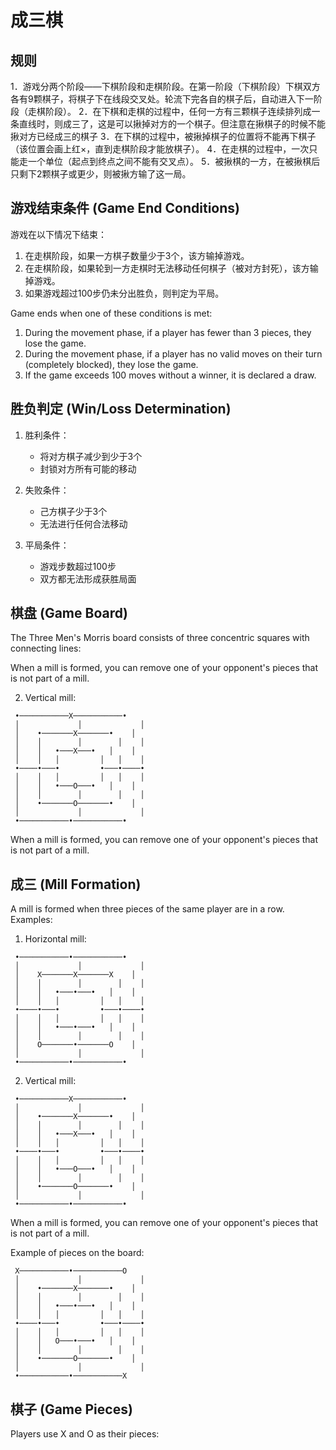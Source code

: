 # 成三棋

## 规则

1．游戏分两个阶段――下棋阶段和走棋阶段。在第一阶段（下棋阶段）下棋双方各有9颗棋子，将棋子下在线段交叉处。轮流下完各自的棋子后，自动进入下一阶段（走棋阶段）。
2．在下棋和走棋的过程中，任何一方有三颗棋子连续排列成一条直线时，则成三了，这是可以揪掉对方的一个棋子。但注意在揪棋子的时候不能揪对方已经成三的棋子
3．在下棋的过程中，被揪掉棋子的位置将不能再下棋子（该位置会画上红×，直到走棋阶段才能放棋子）。
4．在走棋的过程中，一次只能走一个单位（起点到终点之间不能有交叉点）。
5．被揪棋的一方，在被揪棋后只剩下2颗棋子或更少，则被揪方输了这一局。

## 游戏结束条件 (Game End Conditions)

游戏在以下情况下结束：

1. 在走棋阶段，如果一方棋子数量少于3个，该方输掉游戏。
2. 在走棋阶段，如果轮到一方走棋时无法移动任何棋子（被对方封死），该方输掉游戏。
3. 如果游戏超过100步仍未分出胜负，则判定为平局。

Game ends when one of these conditions is met:

1. During the movement phase, if a player has fewer than 3 pieces, they lose the game.
2. During the movement phase, if a player has no valid moves on their turn (completely blocked), they lose the game.
3. If the game exceeds 100 moves without a winner, it is declared a draw.

## 胜负判定 (Win/Loss Determination)

1. 胜利条件：
   - 将对方棋子减少到少于3个
   - 封锁对方所有可能的移动

2. 失败条件：
   - 己方棋子少于3个
   - 无法进行任何合法移动

3. 平局条件：
   - 游戏步数超过100步
   - 双方都无法形成获胜局面

## 棋盘 (Game Board)

The Three Men's Morris board consists of three concentric squares with connecting lines: 

When a mill is formed, you can remove one of your opponent's pieces that is not part of a mill.

2. Vertical mill:

```
 •───────────X───────────•
 │             │             │
 │    •───────X───────•    │
 │    │        │        │    │
 │    │   •───X───•   │    │
 │    │   │         │   │    │
 •────•───•         •───•────•
 │    │   │         │   │    │
 │    │   •───O───•   │    │
 │    │        │        │    │
 │    •───────O───────•    │
 │             │             │
 •───────────•───────────•
```

When a mill is formed, you can remove one of your opponent's pieces that is not part of a mill.

## 成三 (Mill Formation)

A mill is formed when three pieces of the same player are in a row. Examples:

1. Horizontal mill:

```
 •───────────•───────────•
 │             │             │
 │    X───────X───────X    │
 │    │        │        │    │
 │    │   •───•───•   │    │
 │    │   │         │   │    │
 •────•───•         •───•────•
 │    │   │         │   │    │
 │    │   •───•───•   │    │
 │    │        │        │    │
 │    O───────•───────O    │
 │             │             │
 •───────────•───────────•
```

2. Vertical mill:

```
 •───────────X───────────•
 │             │             │
 │    •───────X───────•    │
 │    │        │        │    │
 │    │   •───X───•   │    │
 │    │   │         │   │    │
 •────•───•         •───•────•
 │    │   │         │   │    │
 │    │   •───O───•   │    │
 │    │        │        │    │
 │    •───────O───────•    │
 │             │             │
 •───────────•───────────•
```

When a mill is formed, you can remove one of your opponent's pieces that is not part of a mill.

Example of pieces on the board:

```
 X───────────•───────────O
 │             │             │
 │    •───────X───────•    │
 │    │        │        │    │
 │    │   •───•───•   │    │
 │    │   │         │   │    │
 •────•───•         •───•────•
 │    │   │         │   │    │
 │    │   O───•───•   │    │
 │    │        │        │    │
 │    •───────O───────•    │
 │             │             │
 •───────────•───────────X
```

## 棋子 (Game Pieces)

Players use X and O as their pieces:
